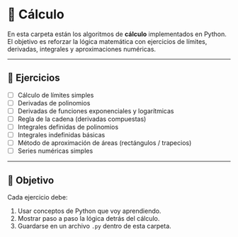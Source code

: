 # 📗 Cálculo

En esta carpeta están los algoritmos de **cálculo** implementados en Python.  
El objetivo es reforzar la lógica matemática con ejercicios de límites, derivadas, integrales y aproximaciones numéricas.  

---

## 📑 Ejercicios

- [ ] Cálculo de límites simples  
- [ ] Derivadas de polinomios  
- [ ] Derivadas de funciones exponenciales y logarítmicas  
- [ ] Regla de la cadena (derivadas compuestas)  
- [ ] Integrales definidas de polinomios  
- [ ] Integrales indefinidas básicas  
- [ ] Método de aproximación de áreas (rectángulos / trapecios)  
- [ ] Series numéricas simples  

---

## 🎯 Objetivo

Cada ejercicio debe:  

1. Usar conceptos de Python que voy aprendiendo.  
2. Mostrar paso a paso la lógica detrás del cálculo.  
3. Guardarse en un archivo `.py` dentro de esta carpeta.  
 
 
